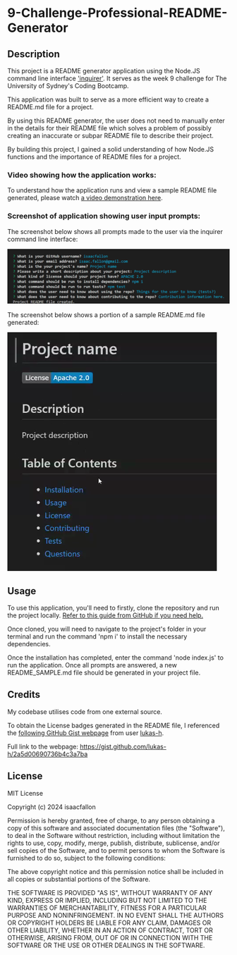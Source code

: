 # 9-Challenge-Professional-README-Generator

## Description

This project is a README generator application using the Node.JS command line interface ['inquirer'](https://www.npmjs.com/package/inquirer). It serves as the week 9 challenge for The University of Sydney's Coding Bootcamp.

This application was built to serve as a more efficient  way to create a README.md file for a project. 

By using this README generator, the user does not need to manually enter in the details for their README file which solves a problem of possibly creating an inaccurate or subpar README file to describe their project.

By building this project, I gained a solid understanding of how Node.JS functions and the importance of README files for a project. 

### Video showing how the application works:

To understand how the application runs and view a sample README file generated, please watch [a video demonstration here](https://drive.google.com/file/d/1Via0LklNxTisbEY8yMAe3ezf6Gls7_jQ/view). 

### Screenshot of application showing user input prompts:

The screenshot below shows all prompts made to the user via the inquirer command line interface:

![Screenshot showing the user prompts](./assets/images/IF_9-README-Generator_User-prompts.png)


The screenshot below shows a portion of a sample README.md file generated:

![Screenshot showing a portion of a sample README.md file generated](./assets/images/IF_9-README-Generator_Sample-file.png)

## Usage

To use this application, you'll need to firstly, clone the repository and run the project locally. [Refer to this guide from GitHub if you need help.](https://docs.github.com/en/repositories/creating-and-managing-repositories/cloning-a-repository/)

Once cloned, you will need to navigate to the project's folder in your terminal and run the command 'npm i' to install the necessary dependencies. 

Once the installation has completed, enter the command 'node index.js' to run the application. Once all prompts are answered, a new README_SAMPLE.md file should be generated in your project file. 

## Credits

My codebase utilises code from one external source.

To obtain the License badges generated in the README file, I referenced the [following GitHub Gist webpage](https://gist.github.com/lukas-h/2a5d00690736b4c3a7ba) from user [lukas-h](https://gist.github.com/lukas-h).

Full link to the webpage: https://gist.github.com/lukas-h/2a5d00690736b4c3a7ba

## License

MIT License

Copyright (c) 2024 isaacfallon

Permission is hereby granted, free of charge, to any person obtaining a copy
of this software and associated documentation files (the "Software"), to deal
in the Software without restriction, including without limitation the rights
to use, copy, modify, merge, publish, distribute, sublicense, and/or sell
copies of the Software, and to permit persons to whom the Software is
furnished to do so, subject to the following conditions:

The above copyright notice and this permission notice shall be included in all
copies or substantial portions of the Software.

THE SOFTWARE IS PROVIDED "AS IS", WITHOUT WARRANTY OF ANY KIND, EXPRESS OR
IMPLIED, INCLUDING BUT NOT LIMITED TO THE WARRANTIES OF MERCHANTABILITY,
FITNESS FOR A PARTICULAR PURPOSE AND NONINFRINGEMENT. IN NO EVENT SHALL THE
AUTHORS OR COPYRIGHT HOLDERS BE LIABLE FOR ANY CLAIM, DAMAGES OR OTHER
LIABILITY, WHETHER IN AN ACTION OF CONTRACT, TORT OR OTHERWISE, ARISING FROM,
OUT OF OR IN CONNECTION WITH THE SOFTWARE OR THE USE OR OTHER DEALINGS IN THE
SOFTWARE.